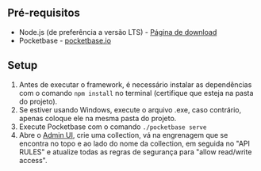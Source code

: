 ## Pré-requisitos

- Node.js (de preferência a versão LTS) - [Página de download](https://nodejs.org/en/download/)
- Pocketbase - [pocketbase.io](https://pocketbase.io/)

## Setup

1. Antes de executar o framework, é necessário instalar as dependências com o comando ```npm install``` no terminal (certifique que esteja na pasta do projeto).
2. Se estiver usando Windows, execute o arquivo .exe, caso contrário, apenas coloque ele na mesma pasta do projeto.
3. Execute Pocketbase com o comando
`./pocketbase serve`
4. Abre o [Admin UI](http://127.0.0.1:8090/_/), crie uma collection, vá na engrenagem que se encontra no topo e ao lado do nome da collection, em seguida no "API RULES" e atualize todas as regras de segurança para "allow read/write access".